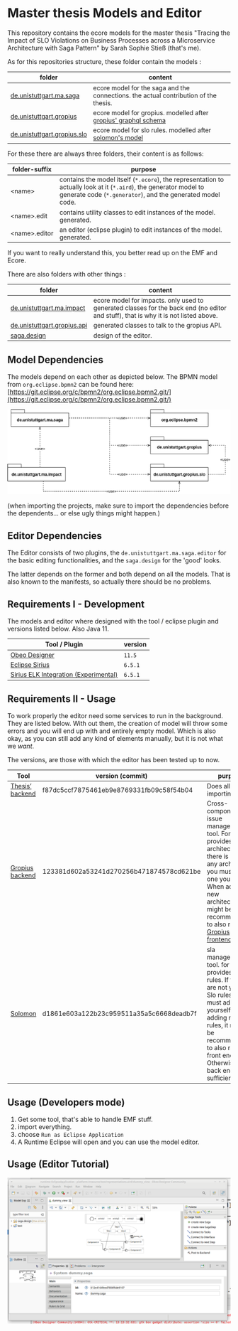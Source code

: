 # Master thesis Models and Editor

This repository contains the ecore models for the master thesis "Tracing the Impact of SLO Violations on Business Processes across a Microservice Architecture with Saga Pattern" by Sarah Sophie Stieß (that's me).

As for this repositories structure, these folder contain the models : 

folder                      | content
----------------------------|----------
[de.unistuttgart.ma.saga](./de.unistuttgart.ma.saga)     | ecore model for the saga and the connections. the actual contribution of the thesis.
[de.unistuttgart.gropius](./de.unistuttgart.gropius)     | ecore model for gropius. modelled after [gropius' graphql schema](https://github.com/ccims/ccims-backend-gql/blob/739e2f9e76805204ea23c6f295469abc6fcd8656/schema/schema.graphql)
[de.unistuttgart.gropius.slo](./de.unistuttgart.gropius.slo) | ecore model for slo rules. modelled after [solomon's model](https://github.com/ccims/solomon-models/blob/ea01537144520233640fc83e739ac5b7d02ff9ec/src/slo-rule.model.ts)

For these there are always three folders, their content is as follows:

folder-suffix   |  purpose
----------------|----------
\<name\>        | contains the model itself (`*.ecore`), the representation to actually look at it (`*.aird`), the generator model to generate code (`*.generator`), and the generated model code. 
\<name\>.edit   | contains utility classes to edit instances of the model. generated.
\<name\>.editor | an editor (eclipse plugin) to edit instances of the model. generated.

If you want to really understand this, you better read up on the EMF and Ecore. 

There are also folders with other things : 

folder                      | content
----------------------------|----------
[de.unistuttgart.ma.impact](./de.unistuttgart.ma.impact)        | ecore model for impacts. only used to generated classes for the back end (no editor and stuff), that is why it is not listed above. 
[de.unistuttgart.gropius.api](./de.unistuttgart.gropius.api)    | generated classes to talk to the gropius API.
[saga.design](./saga.design)    | design of the editor. 


## Model Dependencies 

The models depend on each other as depicted below. 
The BPMN model from `org.eclipse.bpmn2` can be found here: 
[https://git.eclipse.org/c/bpmn2/org.eclipse.bpmn2.git/](https://git.eclipse.org/c/bpmn2/org.eclipse.bpmn2.git/)

![packages](./documentation/packages.png)

(when importing the projects, make sure to import the dependencies before the dependents... or else ugly things might happen.)

## Editor Dependencies

The Editor consists of two plugins, the `de.unistuttgart.ma.saga.editor` for the basic editing functionalities, and the `saga.design` for the 'good' looks. 

The latter depends on the former and both depend on all the models.
That is also known to the manifests, so actually there should be no problems. 


## Requirements I - Development
The models and editor where designed with the tool / eclipse plugin and versions listed below. Also Java 11. 

Tool / Plugin                                     | version
--------------------------------------------------|------------
[Obeo Designer](https://www.obeodesigner.com/)    | `11.5`
[Eclipse Sirius](https://www.eclipse.org/sirius/) | `6.5.1`
[Sirius ELK Integration (Experimental)]()         | `6.5.1`

## Requirements II - Usage

To work properly the editor need some services to run in the background. 
They are listed below. 
With out them, the creation of model will throw some errors and you will end up with and entirely empty model. 
Which is also okay, as you can still add any kind of elements manually, but it is not what we *want*.

The versions, are those with which the editor has been tested up to now. 

Tool                     | version (commit)         | purpose
-------------------------|----------------------|-----------
[Thesis’ backend](https://github.com/stiesssh/de.unistuttgart.ma.backend) | f87dc5ccf7875461eb9e8769331fb09c58f54b04 | Does all the importing work.
[Gropius backend](https://github.com/ccims/ccims-backend-gql) | 123381d602a53241d270256b471874578cd621be | Cross-component issue management tool. For us, it provides the architecture. If there is not yet any architecture you must add one yourself. When adding a new architecture, it might be recommendable to also run the [Gropius frontend](https://github.com/ccims/ccims-frontend).
[Solomon](https://github.com/ccims/solomon) | d1861e603a122b23c959511a35a5c6668deadb7f | sla management tool. for us, it provides the slo rules. If there are not yet any Slo rules, you must add them yourself. When adding new Slo rules, it might be recommendable to also run the front end. Otherwise, the back end is sufficient.


## Usage (Developers mode)
1. Get some tool, that's able to handle EMF stuff. 
2. import everything.
3. choose `Run as Eclipse Application`
4. A Runtime Eclipse will open and you can use the model editor. 

## Usage (Editor Tutorial) 


![editor-slo](./documentation/editor-ov.png)
